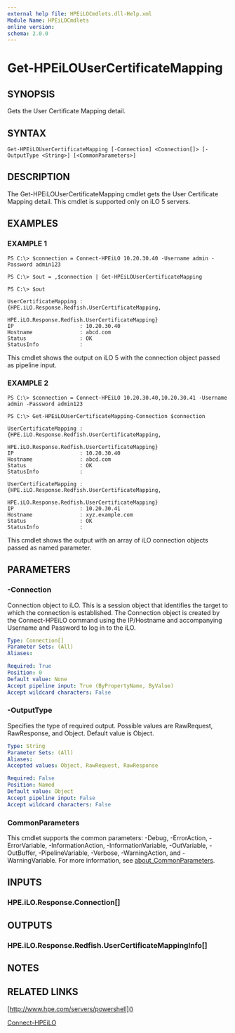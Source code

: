 ```yaml
---
external help file: HPEiLOCmdlets.dll-Help.xml
Module Name: HPEiLOCmdlets
online version:
schema: 2.0.0
---
```


# Get-HPEiLOUserCertificateMapping

## SYNOPSIS
Gets the User Certificate Mapping detail.

## SYNTAX

```
Get-HPEiLOUserCertificateMapping [-Connection] <Connection[]> [-OutputType <String>] [<CommonParameters>]
```

## DESCRIPTION
The Get-HPEiLOUserCertificateMapping cmdlet gets the User Certificate Mapping detail.
This cmdlet is supported only on iLO 5 servers.

## EXAMPLES

### EXAMPLE 1
```
PS C:\> $connection = Connect-HPEiLO 10.20.30.40 -Username admin -Password admin123 

PS C:\> $out = ,$connection | Get-HPEiLOUserCertificateMapping

PS C:\> $out

UserCertificateMapping : {HPE.iLO.Response.Redfish.UserCertificateMapping, 
                         HPE.iLO.Response.Redfish.UserCertificateMapping}
IP                     : 10.20.30.40
Hostname               : abcd.com
Status                 : OK
StatusInfo             :
```

This cmdlet shows the output on iLO 5 with the connection object passed as pipeline input.

### EXAMPLE 2
```
PS C:\> $connection = Connect-HPEiLO 10.20.30.40,10.20.30.41 -Username admin -Password admin123 

PS C:\> Get-HPEiLOUserCertificateMapping-Connection $connection 

UserCertificateMapping : {HPE.iLO.Response.Redfish.UserCertificateMapping, 
                         HPE.iLO.Response.Redfish.UserCertificateMapping}
IP                     : 10.20.30.40
Hostname               : abcd.com
Status                 : OK
StatusInfo             : 

UserCertificateMapping : {HPE.iLO.Response.Redfish.UserCertificateMapping, 
                         HPE.iLO.Response.Redfish.UserCertificateMapping}
IP                     : 10.20.30.41
Hostname               : xyz.example.com
Status                 : OK
StatusInfo             :
```

This cmdlet shows the output with an array of iLO connection objects passed as named parameter.

## PARAMETERS

### -Connection
Connection object to iLO.
This is a session object that identifies the target to which the connection is established.
The Connection object is created by the Connect-HPEiLO command using the IP/Hostname and accompanying Username and Password to log in to the iLO.

```yaml
Type: Connection[]
Parameter Sets: (All)
Aliases:

Required: True
Position: 0
Default value: None
Accept pipeline input: True (ByPropertyName, ByValue)
Accept wildcard characters: False
```

### -OutputType
Specifies the type of required output.
Possible values are RawRequest, RawResponse, and Object.
Default value is Object.

```yaml
Type: String
Parameter Sets: (All)
Aliases:
Accepted values: Object, RawRequest, RawResponse

Required: False
Position: Named
Default value: Object
Accept pipeline input: False
Accept wildcard characters: False
```

### CommonParameters
This cmdlet supports the common parameters: -Debug, -ErrorAction, -ErrorVariable, -InformationAction, -InformationVariable, -OutVariable, -OutBuffer, -PipelineVariable, -Verbose, -WarningAction, and -WarningVariable. For more information, see [about_CommonParameters](http://go.microsoft.com/fwlink/?LinkID=113216).

## INPUTS

### HPE.iLO.Response.Connection[]
## OUTPUTS

### HPE.iLO.Response.Redfish.UserCertificateMappingInfo[]
## NOTES

## RELATED LINKS

[http://www.hpe.com/servers/powershell]()

[Connect-HPEiLO]()

